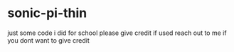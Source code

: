 # sonic-pi-thin
just some code i did for school
please give credit if used reach out to me if you dont want to give credit

